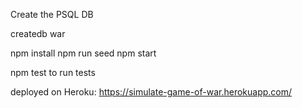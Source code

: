 Create the PSQL DB

createdb war

npm install
npm run seed
npm start

npm test to run tests

deployed on Heroku: https://simulate-game-of-war.herokuapp.com/
